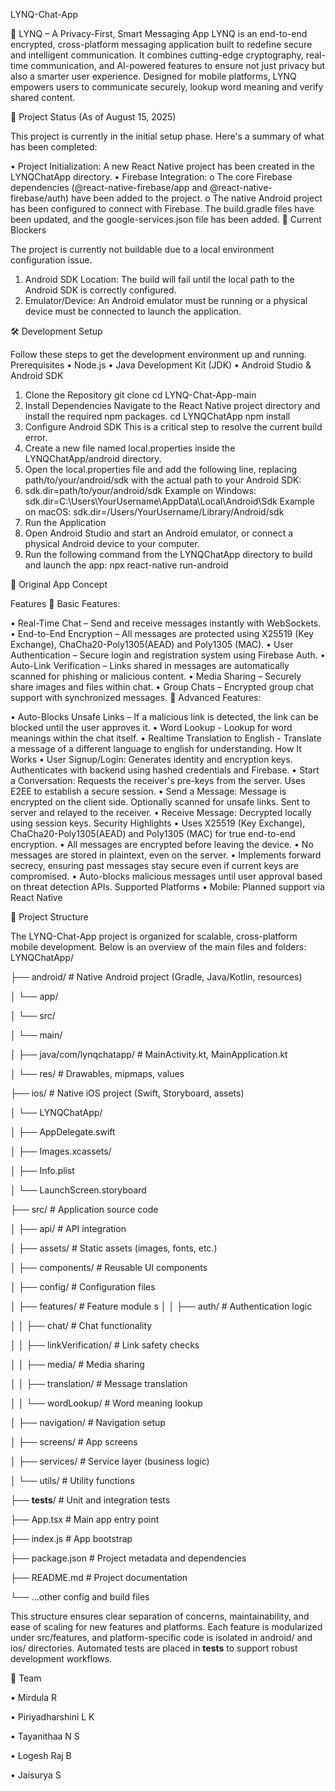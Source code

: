 LYNQ-Chat-App

📱 LYNQ – A Privacy-First, Smart Messaging App LYNQ is an end-to-end encrypted, cross-platform messaging application built to redefine secure and intelligent communication. It combines cutting-edge cryptography, real-time communication, and AI-powered features to ensure not just privacy but also a smarter user experience. Designed for mobile platforms, LYNQ empowers users to communicate securely, lookup word meaning and verify shared content.

🚀 Project Status (As of August 15, 2025)

This project is currently in the initial setup phase. Here's a summary of what has been completed:

•	Project Initialization: A new React Native project has been created in the LYNQChatApp directory.
•	Firebase Integration:
o	The core Firebase dependencies (@react-native-firebase/app and @react-native-firebase/auth) have been added to the project.
o	The native Android project has been configured to connect with Firebase. The build.gradle files have been updated, and the google-services.json file has been added.
🚨 Current Blockers

The project is currently not buildable due to a local environment configuration issue.

1.	Android SDK Location: The build will fail until the local path to the Android SDK is correctly configured.
2.	Emulator/Device: An Android emulator must be running or a physical device must be connected to launch the application.

🛠️ Development Setup

Follow these steps to get the development environment up and running.
Prerequisites
•	Node.js
•	Java Development Kit (JDK)
•	Android Studio & Android SDK
1. Clone the Repository
git clone <repository-url>
cd LYNQ-Chat-App-main
2. Install Dependencies
Navigate to the React Native project directory and install the required npm packages.
cd LYNQChatApp
npm install
3. Configure Android SDK
This is a critical step to resolve the current build error.
1.	Create a new file named local.properties inside the LYNQChatApp/android directory.
2.	Open the local.properties file and add the following line, replacing path/to/your/android/sdk with the actual path to your Android SDK:
3.	sdk.dir=path/to/your/android/sdk
Example on Windows: sdk.dir=C:\Users\YourUsername\AppData\Local\Android\Sdk Example on macOS: sdk.dir=/Users/YourUsername/Library/Android/sdk
4. Run the Application
1.	Open Android Studio and start an Android emulator, or connect a physical Android device to your computer.
2.	Run the following command from the LYNQChatApp directory to build and launch the app:
npx react-native run-android

📝 Original App Concept

Features
🔐 Basic Features:

•	Real-Time Chat – Send and receive messages instantly with WebSockets.
•	End-to-End Encryption – All messages are protected using X25519 (Key Exchange), ChaCha20-Poly1305(AEAD) and Poly1305 (MAC).
•	User Authentication – Secure login and registration system using Firebase Auth.
•	Auto-Link Verification – Links shared in messages are automatically scanned for phishing or malicious content.
•	Media Sharing – Securely share images and files within chat.
•	Group Chats – Encrypted group chat support with synchronized messages.
📡 Advanced Features:

•	Auto-Blocks Unsafe Links – If a malicious link is detected, the link can be blocked until the user approves it.
•	Word Lookup - Lookup for word meanings within the chat itself.
•	Realtime Translation to English - Translate a message of a different language to english for understanding.
How It Works
•	User Signup/Login: Generates identity and encryption keys. Authenticates with backend using hashed credentials and Firebase.
•	Start a Conversation: Requests the receiver's pre-keys from the server. Uses E2EE to establish a secure session.
•	Send a Message: Message is encrypted on the client side. Optionally scanned for unsafe links. Sent to server and relayed to the receiver.
•	Receive Message: Decrypted locally using session keys.
Security Highlights
•	Uses X25519 (Key Exchange), ChaCha20-Poly1305(AEAD) and Poly1305 (MAC) for true end-to-end encryption.
•	All messages are encrypted before leaving the device.
•	No messages are stored in plaintext, even on the server.
•	Implements forward secrecy, ensuring past messages stay secure even if current keys are compromised.
•	Auto-blocks malicious messages until user approval based on threat detection APIs.
Supported Platforms
•	Mobile: Planned support via React Native

📂 Project Structure

The LYNQ-Chat-App project is organized for scalable, cross-platform mobile development. Below is an overview of the main files and folders:
LYNQChatApp/

├── android/ # Native Android project (Gradle, Java/Kotlin, resources)

│   └── app/

│       └── src/

│           └── main/

│               ├── java/com/lynqchatapp/   # MainActivity.kt, MainApplication.kt

│               └── res/                    # Drawables, mipmaps, values

├── ios/                    # Native iOS project (Swift, Storyboard, assets)

│   └── LYNQChatApp/

│       ├── AppDelegate.swift

│       ├── Images.xcassets/

│       ├── Info.plist

│       └── LaunchScreen.storyboard

├── src/                    # Application source code

│   ├── api/                # API integration

│   ├── assets/             # Static assets (images, fonts, etc.)

│   ├── components/         # Reusable UI components

│   ├── config/             # Configuration files

│   ├── features/           # Feature module
s
│   │   ├── auth/           # Authentication logic

│   │   ├── chat/           # Chat functionality

│   │   ├── linkVerification/ # Link safety checks

│   │   ├── media/          # Media sharing

│   │   ├── translation/    # Message translation

│   │   └── wordLookup/     # Word meaning lookup

│   ├── navigation/         # Navigation setup

│   ├── screens/            # App screens

│   ├── services/           # Service layer (business logic)

│   └── utils/              # Utility functions

├── __tests__/              # Unit and integration tests

├── App.tsx                 # Main app entry point

├── index.js                # App bootstrap

├── package.json            # Project metadata and dependencies

├── README.md               # Project documentation

└── ...other config and build files

This structure ensures clear separation of concerns, maintainability, and ease of scaling for new features and platforms. Each feature is modularized under src/features, and platform-specific code is isolated in android/ and ios/ directories. Automated tests are placed in __tests__ to support robust development workflows.

🤝 Team

•	Mirdula R

•	Piriyadharshini L K

•	Tayanithaa N S

•	Logesh Raj B

•	Jaisurya S


